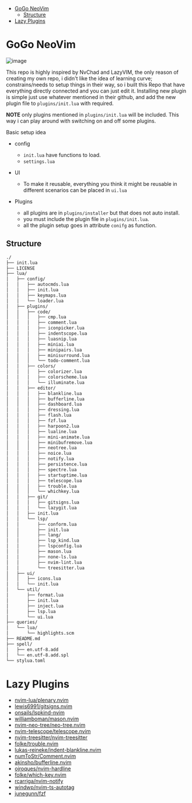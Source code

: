 <!--toc:start-->
- [GoGo NeoVim](#gogo-neovim)
  - [Structure](#structure)
- [Lazy Plugins](#lazy-plugins)
<!--toc:end-->

# GoGo NeoVim
![image](https://user-images.githubusercontent.com/101672047/235722220-dbf567c4-4e8f-4bb1-8f9a-1d6a221cda33.png)

This repo is highly inspired by NvChad and LazyVIM, the only reason of creating my own repo, i didn't like the idea of learning curve; 
constrains/needs to setup things in their way, so i built this Repo that have everything directly connected and you can just edit it.
Installing new plugin is simple just use whatever mentioned in their github, and add the new plugin file to `plugins/init.lua` with required.

**NOTE** only plugins mentioned in `plugins/init.lua` will be included. This way i can play around with switching on and off some plugins.

Basic setup idea

* config
    - `init.lua` have functions to load.
    - `settings.lua`

* UI
    - To make it reusable, everything you think it might be reusable in different scenarios can be placed in `ui.lua`

* Plugins
    - all plugins are in `plugins/installer` but that does not auto install.
    - you must include the plugin file in `plugins/init.lua`.
    - all the plugin setup goes in attribute `conifg` as function.

## Structure

```bash
./
├── init.lua
├── LICENSE
├── lua/
│   ├── config/
│   │   ├── autocmds.lua
│   │   ├── init.lua
│   │   ├── keymaps.lua
│   │   └── loader.lua
│   ├── plugins/
│   │   ├── code/
│   │   │   ├── cmp.lua
│   │   │   ├── comment.lua
│   │   │   ├── iconpicker.lua
│   │   │   ├── indentscope.lua
│   │   │   ├── luasnip.lua
│   │   │   ├── miniai.lua
│   │   │   ├── minipairs.lua
│   │   │   ├── minisurround.lua
│   │   │   └── todo-comment.lua
│   │   ├── colors/
│   │   │   ├── colorizer.lua
│   │   │   ├── colorscheme.lua
│   │   │   └── illuminate.lua
│   │   ├── editor/
│   │   │   ├── blankline.lua
│   │   │   ├── bufferline.lua
│   │   │   ├── dashboard.lua
│   │   │   ├── dressing.lua
│   │   │   ├── flash.lua
│   │   │   ├── fzf.lua
│   │   │   ├── harpoon2.lua
│   │   │   ├── lualine.lua
│   │   │   ├── mini-animate.lua
│   │   │   ├── minibufremove.lua
│   │   │   ├── neotree.lua
│   │   │   ├── noice.lua
│   │   │   ├── notify.lua
│   │   │   ├── persistence.lua
│   │   │   ├── spectre.lua
│   │   │   ├── startuptime.lua
│   │   │   ├── telescope.lua
│   │   │   ├── trouble.lua
│   │   │   └── whichkey.lua
│   │   ├── git/
│   │   │   ├── gitsigns.lua
│   │   │   └── lazygit.lua
│   │   ├── init.lua
│   │   └── lsp/
│   │       ├── conform.lua
│   │       ├── init.lua
│   │       ├── lang/
│   │       ├── lsp_kind.lua
│   │       ├── lspconfig.lua
│   │       ├── mason.lua
│   │       ├── none-ls.lua
│   │       ├── nvim-lint.lua
│   │       └── treesitter.lua
│   ├── ui/
│   │   ├── icons.lua
│   │   └── init.lua
│   └── util/
│       ├── format.lua
│       ├── init.lua
│       ├── inject.lua
│       ├── lsp.lua
│       └── ui.lua
├── queries/
│   └── lua/
│       └── highlights.scm
├── README.md
├── spell/
│   ├── en.utf-8.add
│   └── en.utf-8.add.spl
└── stylua.toml
```

# Lazy Plugins

- [nvim-lua/plenary.nvim](https://github.com/nvim-lua/plenary.nvim)
- [lewis6991/gitsigns.nvim](https://github.com/lewis6991/gitsigns.nvim)
- [onsails/lspkind-nvim](https://github.com/onsails/lspkind-nvim)
- [williamboman/mason.nvim](https://github.com/williamboman/mason.nvim)
- [nvim-neo-tree/neo-tree.nvim](https://github.com/nvim-neo-tree/neo-tree.nvim)
- [nvim-telescope/telescope.nvim](https://github.com/nvim-telescope/telescope.nvim)
- [nvim-treesitter/nvim-treesitter](https://github.com/nvim-treesitter/nvim-treesitter)
- [folke/trouble.nvim](https://github.com/folke/trouble.nvim)
- [lukas-reineke/indent-blankline.nvim](https://github.com/lukas-reineke/indent-blankline.nvim)
- [numToStr/Comment.nvim](https://github.com/numToStr/Comment.nvim)
- [akinsho/bufferline.nvim](https://github.com/akinsho/bufferline.nvim)
- [ojroques/nvim-hardline](https://github.com/ojroques/nvim-hardline)
- [folke/which-key.nvim](https://github.com/folke/which-key.nvim)
- [rcarriga/nvim-notify](https://github.com/rcarriga/nvim-notify)
- [windwp/nvim-ts-autotag](https://github.com/windwp/nvim-ts-autotag)
- [junegunn/fzf](https://github.com/junegunn/fzf)

